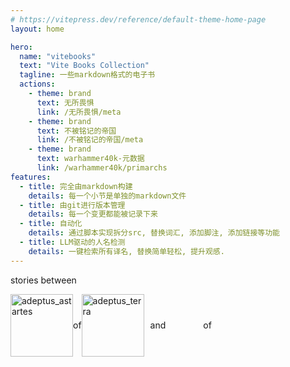```yaml
---
# https://vitepress.dev/reference/default-theme-home-page
layout: home

hero:
  name: "vitebooks"
  text: "Vite Books Collection"
  tagline: 一些markdown格式的电子书
  actions:
    - theme: brand
      text: 无所畏惧
      link: /无所畏惧/meta
    - theme: brand
      text: 不被铭记的帝国
      link: /不被铭记的帝国/meta
    - theme: brand
      text: warhammer40k-元数据
      link: /warhammer40k/primarchs
features:
  - title: 完全由markdown构建
    details: 每一个小节是单独的markdown文件
  - title: 由git进行版本管理
    details: 每一个变更都能被记录下来
  - title: 自动化
    details: 通过脚本实现拆分src, 替换词汇, 添加脚注, 添加链接等功能
  - title: LLM驱动的人名检测
    details: 一键检索所有译名, 替换简单轻松, 提升观感.
---
```


<script setup>

import "@nanoseeds/wh40k-icon/dist/warhammer40k.css"
import adeptus_terra from "@nanoseeds/wh40k-icon/dist/svgs/adeptus-terra.svg?no-inline"
import adeptus_astartes from "@nanoseeds/wh40k-icon/dist/svgs/adeptus-astartes.svg?no-inline"

</script>

stories between

<div style="display: flex; align-items: center;">
  <img :src="adeptus_astartes" alt="adeptus_astartes" width="100" height="100"/> of
  <img :src="adeptus_terra" alt="adeptus_terra" width="100" height="100"/>

  <span style="margin: 0 10px;">and</span>

  <div class="wh40k-heretic-astartes" style="font-size: 50px; width: 50px; height: 50px;"></div> of <i class="wh40k-chaos-star-01" style="font-size: 50px; width: 50px; height: 50px;"></i>
</div>
